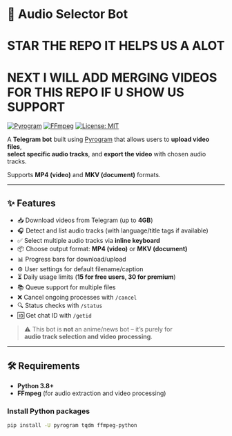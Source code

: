 # 🎵 Audio Selector Bot
# STAR THE REPO IT HELPS US A ALOT 
# NEXT I WILL ADD MERGING VIDEOS FOR THIS REPO IF U SHOW US SUPPORT 

[![Pyrogram](https://img.shields.io/badge/Pyrogram-Bot-blue)](https://docs.pyrogram.org/)
[![FFmpeg](https://img.shields.io/badge/Powered%20by-FFmpeg-red)](https://ffmpeg.org/)
[![License: MIT](https://img.shields.io/badge/License-MIT-green.svg)](LICENSE)

A **Telegram bot** built using [Pyrogram](https://docs.pyrogram.org/) that allows users to **upload video files**,  
**select specific audio tracks**, and **export the video** with chosen audio tracks.  

Supports **MP4 (video)** and **MKV (document)** formats.  

---

## ✨ Features

- 📥 Download videos from Telegram (up to **4GB**)
- 🎧 Detect and list audio tracks (with language/title tags if available)
- ✅ Select multiple audio tracks via **inline keyboard**
- 📦 Choose output format: **MP4 (video)** or **MKV (document)**
- 📊 Progress bars for download/upload
- ⚙️ User settings for default filename/caption
- ⏳ Daily usage limits (**15 for free users, 30 for premium**)
- 📚 Queue support for multiple files
- ❌ Cancel ongoing processes with `/cancel`
- 🔍 Status checks with `/status`
- 🆔 Get chat ID with `/getid`

> ⚠️ This bot is **not** an anime/news bot – it’s purely for  
> **audio track selection and video processing**.

---

## 🛠 Requirements

- **Python 3.8+**
- **FFmpeg** (for audio extraction and video processing)

### Install Python packages
```sh
pip install -U pyrogram tqdm ffmpeg-python
